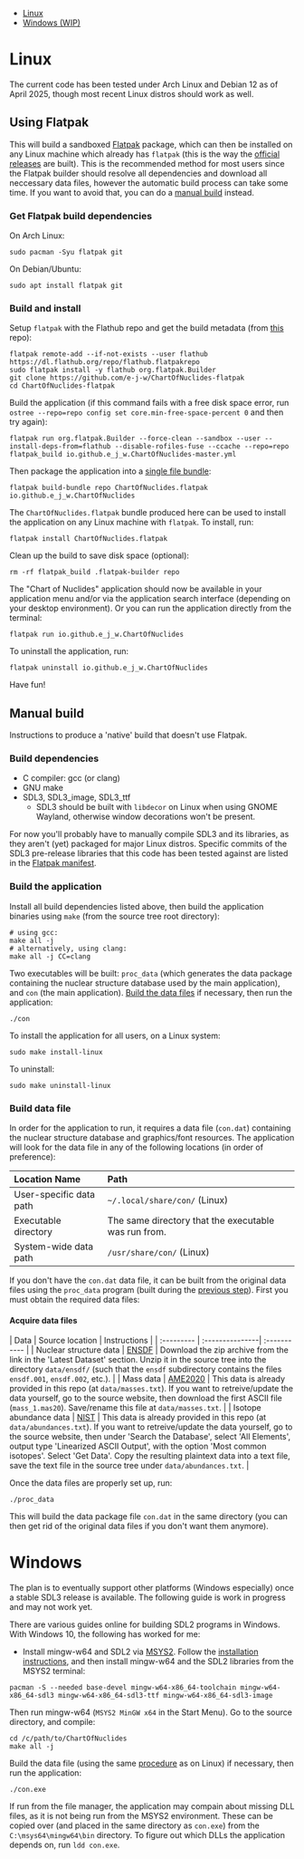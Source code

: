 - [Linux](#linux)
- [Windows (WIP)](#windows)

# Linux

The current code has been tested under Arch Linux and Debian 12 as of April 2025, though most recent Linux distros should work as well.

## Using Flatpak

This will build a sandboxed [Flatpak](https://flatpak.org/) package, which can then be installed on any Linux machine which already has `flatpak` (this is the way the [official releases](https://github.com/e-j-w/ChartOfNuclides/releases) are built). This is the recommended method for most users since the Flatpak builder should resolve all dependencies and download all neccessary data files, however the automatic build process can take some time. If you want to avoid that, you can do a [manual build](#manual-build) instead.

### Get Flatpak build dependencies

On Arch Linux:

```
sudo pacman -Syu flatpak git
```

On Debian/Ubuntu:

```
sudo apt install flatpak git
```

### Build and install

Setup `flatpak` with the Flathub repo and get the build metadata (from [this](https://github.com/e-j-w/ChartOfNuclides-flatpak) repo):

```
flatpak remote-add --if-not-exists --user flathub https://dl.flathub.org/repo/flathub.flatpakrepo
sudo flatpak install -y flathub org.flatpak.Builder
git clone https://github.com/e-j-w/ChartOfNuclides-flatpak
cd ChartOfNuclides-flatpak
```

Build the application (if this command fails with a free disk space error, run `ostree --repo=repo config set core.min-free-space-percent 0` and then try again):

```
flatpak run org.flatpak.Builder --force-clean --sandbox --user --install-deps-from=flathub --disable-rofiles-fuse --ccache --repo=repo flatpak_build io.github.e_j_w.ChartOfNuclides-master.yml
```

Then package the application into a [single file bundle](https://docs.flatpak.org/en/latest/single-file-bundles.html):

```
flatpak build-bundle repo ChartOfNuclides.flatpak io.github.e_j_w.ChartOfNuclides
```

The `ChartOfNuclides.flatpak` bundle produced here can be used to install the application on any Linux machine with `flatpak`.  To install, run:

```
flatpak install ChartOfNuclides.flatpak
```

Clean up the build to save disk space (optional):

```
rm -rf flatpak_build .flatpak-builder repo
```

The "Chart of Nuclides" application should now be available in your application menu and/or via the application search interface (depending on your desktop environment). Or you can run the application directly from the terminal:

```
flatpak run io.github.e_j_w.ChartOfNuclides
```

To uninstall the application, run:

```
flatpak uninstall io.github.e_j_w.ChartOfNuclides
```

Have fun!

## Manual build

Instructions to produce a 'native' build that doesn't use Flatpak.

### Build dependencies

* C compiler: gcc (or clang)
* GNU make
* SDL3, SDL3_image, SDL3_ttf
  * SDL3 should be built with `libdecor` on Linux when using GNOME Wayland, otherwise window decorations won't be present.

For now you'll probably have to manually compile SDL3 and its libraries, as they aren't (yet) packaged for major Linux distros. Specific commits of the SDL3 pre-release libraries that this code has been tested against are listed in the [Flatpak manifest](https://github.com/e-j-w/ChartOfNuclides-flatpak/blob/master/io.github.e_j_w.ChartOfNuclides-master.yml).

### Build the application

Install all build dependencies listed above, then build the application binaries using `make` (from the source tree root directory):

```
# using gcc:
make all -j
# alternatively, using clang:
make all -j CC=clang
```

Two executables will be built: `proc_data` (which generates the data package containing the nuclear structure database used by the main application), and `con` (the main application).  [Build the data files](#build-data-file) if necessary, then run the application:

```
./con
```

To install the application for all users, on a Linux system:

```
sudo make install-linux
```

To uninstall:

```
sudo make uninstall-linux
```

### Build data file

In order for the application to run, it requires a data file (`con.dat`) containing the nuclear structure database and graphics/font resources.  The application will look for the data file in any of the following locations (in order of preference):

| Location Name            | Path |
| :----------------------- | :----- |
| User-specific data path  | `~/.local/share/con/` (Linux) |
| Executable directory     | The same directory that the executable was run from.  |
| System-wide data path    | `/usr/share/con/` (Linux) |


If you don't have the `con.dat` data file, it can be built from the original data files using the `proc_data` program (built during the [previous step](#build-the-application)).  First you must obtain the required data files:

#### Acquire data files

<a id="data_sources"></a>
| Data       | Source location | Instructions |
| :--------- | :---------------| :----------- |
| Nuclear structure data    |  [ENSDF](https://www.nndc.bnl.gov/ensarchivals/) | Download the zip archive from the link in the 'Latest Dataset' section. Unzip it in the source tree into the directory `data/ensdf/` (such that the `ensdf` subdirectory contains the files `ensdf.001`, `ensdf.002`, etc.). |
| Mass data                 | [AME2020](https://amdc.impcas.ac.cn/web/masseval.html) | This data is already provided in this repo (at `data/masses.txt`).  If you want to retreive/update the data yourself, go to the source website, then download the first ASCII file (`mass_1.mas20`).  Save/rename this file at `data/masses.txt`. |
| Isotope abundance data    | [NIST](https://www.nist.gov/pml/atomic-weights-and-isotopic-compositions-relative-atomic-masses) | This data is already provided in this repo (at `data/abundances.txt`).  If you want to retreive/update the data yourself, go to the source website, then under 'Search the Database', select 'All Elements', output type 'Linearized ASCII Output', with the option 'Most common isotopes'.  Select 'Get Data'.  Copy the resulting plaintext data into a text file, save the text file in the source tree under `data/abundances.txt`. |

Once the data files are properly set up, run: 

```
./proc_data
```

This will build the data package file `con.dat` in the same directory (you can then get rid of the original data files if you don't want them anymore).

# Windows

The plan is to eventually support other platforms (Windows especially) once a stable SDL3 release is available. The following guide is work in progress and may not work yet.

There are various guides online for building SDL2 programs in Windows.  With Windows 10, the following has worked for me:

* Install mingw-w64 and SDL2 via [MSYS2](https://www.msys2.org/).  Follow the [installation instructions](https://www.msys2.org/#installation), and then install mingw-w64 and the SDL2 libraries from the MSYS2 terminal:

```
pacman -S --needed base-devel mingw-w64-x86_64-toolchain mingw-w64-x86_64-sdl3 mingw-w64-x86_64-sdl3-ttf mingw-w64-x86_64-sdl3-image
```

Then run mingw-w64 (`MSYS2 MinGW x64` in the Start Menu).  Go to the source directory, and compile:

```
cd /c/path/to/ChartOfNuclides
make all -j
```

Build the data file (using the same [procedure](#build-data-file) as on Linux) if necessary, then run the application:

```
./con.exe
```

If run from the file manager, the application may compain about missing DLL files, as it is not being run from the MSYS2 environment.  These can be copied over (and placed in the same directory as `con.exe`) from the `C:\msys64\mingw64\bin` directory.  To figure out which DLLs the application depends on, run `ldd con.exe`.